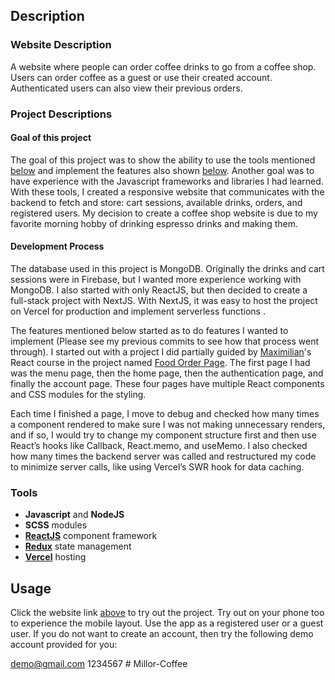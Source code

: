 ## Description

### Website Description

A website where people can order coffee drinks to go from a coffee shop. Users can order coffee as a guest or use
their created account. Authenticated users can also view their previous orders.

### Project Descriptions

#### Goal of this project

The goal of this project was to show the ability to use the tools mentioned [below](#tools) and implement the
features also shown [below](#features). Another goal was to have experience with the Javascript frameworks and
libraries I had learned. With these tools, I created a responsive website that communicates with the backend to fetch
and store: cart sessions, available drinks, orders, and registered users. My decision to create a coffee shop website
is due to my favorite morning hobby of drinking espresso drinks and making them.

#### Development Process

The database used in this project is MongoDB. Originally the drinks and cart sessions were in Firebase, but I wanted
more experience working with MongoDB. I also started with only ReactJS, but then decided to create a full-stack project
with NextJS. With NextJS, it was easy to host the project on Vercel for production and implement serverless functions
.

The features mentioned below started as to do features I wanted to implement (Please see my previous commits to see
how that process went through). I started out with a project I did partially guided by
[Maximilian](https://github.com)'s React course in the project named
[Food Order Page](https://github.com/academind/react-complete-guide-code/tree/17-practice-food-order-http-forms).
The first page I had was the menu page, then the home page, then the authentication page, and finally the account page.
These four pages have multiple React components
and CSS modules for the styling.

Each time I finished a page, I move to debug and checked how many times a component rendered to make sure I was not
making unnecessary renders, and if so, I would try to change my component structure first and then use React’s hooks
like Callback, React.memo, and useMemo. I also checked how many times the backend server was called and restructured my
code to minimize server calls, like using Vercel’s SWR hook for data caching.

### Tools

- **Javascript** and **NodeJS**
- **SCSS** modules
- [**ReactJS**](https://reactjs.org) component framework
- [**Redux**](https://redux.js.org) state management
- [**Vercel**](https://vercel.com) hosting

## Usage

Click the website link [above](#live-demo) to try out the project. Try out on your phone too to experience the mobile
layout. Use the app as a registered user or a guest user. If you do not want to create an account, then try the
following demo account provided for you:

demo@gmail.com
1234567
#   M i l l o r - C o f f e e  
 